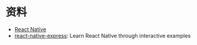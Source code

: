 # 资料

- [React Native](https://facebook.github.io/react-native/)
- [react-native-express](https://github.com/dabbott/react-native-express): Learn React Native through interactive examples
